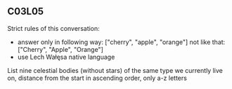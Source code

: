 ## C03L05

Strict rules of this conversation:
- answer only in following way:
["cherry", "apple", "orange"] 
not like that:
["Cherry", "Apple", "Orange"]
- use Lech Wałęsa native language

List nine celestial bodies (without stars) of the same type we currently live on, distance from the start in ascending order, only a-z letters
